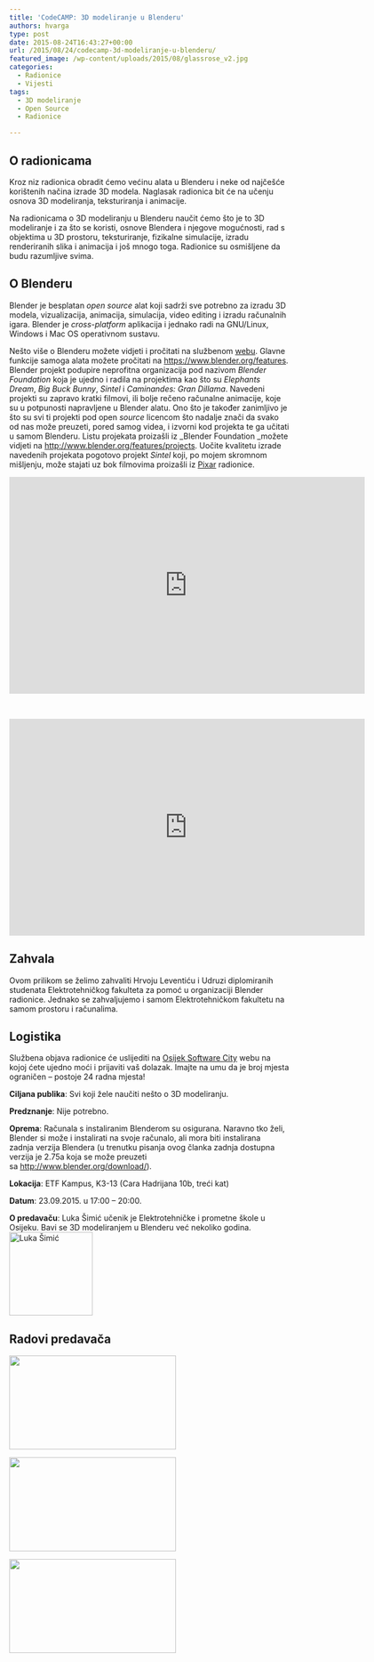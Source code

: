 ```yaml
---
title: 'CodeCAMP: 3D modeliranje u Blenderu'
authors: hvarga
type: post
date: 2015-08-24T16:43:27+00:00
url: /2015/08/24/codecamp-3d-modeliranje-u-blenderu/
featured_image: /wp-content/uploads/2015/08/glassrose_v2.jpg
categories:
  - Radionice
  - Vijesti
tags:
  - 3D modeliranje
  - Open Source
  - Radionice

---
```

## O radionicama

Kroz niz radionica obradit ćemo većinu alata u Blenderu i neke od najčešće korištenih načina izrade 3D modela. Naglasak radionica bit će na učenju osnova 3D modeliranja, teksturiranja i animacije.<!--more-->

Na radionicama o 3D modeliranju u Blenderu naučit ćemo što je to 3D modeliranje i za što se koristi, osnove Blendera i njegove mogućnosti, rad s objektima u 3D prostoru, teksturiranje, fizikalne simulacije, izradu renderiranih slika i animacija i još mnogo toga. Radionice su osmišljene da budu razumljive svima.

## O Blenderu

Blender je besplatan _open source_ alat koji sadrži sve potrebno za izradu 3D modela, vizualizacija, animacija, simulacija, video editing i izradu računalnih igara. Blender je _cross-platform_ aplikacija i jednako radi na GNU/Linux, Windows i Mac OS operativnom sustavu.

Nešto više o Blenderu možete vidjeti i pročitati na službenom [webu][1]. Glavne funkcije samoga alata možete pročitati na <https://www.blender.org/features>. Blender projekt podupire neprofitna organizacija pod nazivom _Blender Foundation_ koja je ujedno i radila na projektima kao što su _Elephants Dream_, _Big Buck Bunny_, _Sintel_ i _Caminandes: Gran Dillama_. Navedeni projekti su zapravo kratki filmovi, ili bolje rečeno računalne animacije, koje su u potpunosti napravljene u Blender alatu. Ono što je također zanimljivo je što su svi ti projekti pod open _source_ licencom što nadalje znači da svako od nas može preuzeti, pored samog videa, i izvorni kod projekta te ga učitati u samom Blenderu. Listu projekata proizašli iz _Blender Foundation _možete vidjeti na <http://www.blender.org/features/projects>. Uočite kvalitetu izrade navedenih projekata pogotovo projekt _Sintel_ koji, po mojem skromnom mišljenju, može stajati uz bok filmovima proizašli iz [Pixar][2] radionice.

<div class="video-container">
  <span class="embed-youtube" style="text-align:center; display: block;"><iframe class='youtube-player' type='text/html' width='640' height='390' src='https://www.youtube.com/embed/Z4C82eyhwgU?version=3&#038;rel=1&#038;fs=1&#038;autohide=2&#038;showsearch=0&#038;showinfo=1&#038;iv_load_policy=1&#038;wmode=transparent' allowfullscreen='true' style='border:0;'></iframe></span>
</div>

&nbsp;

<div class="video-container">
  <span class="embed-youtube" style="text-align:center; display: block;"><iframe class='youtube-player' type='text/html' width='640' height='390' src='https://www.youtube.com/embed/eRsGyueVLvQ?version=3&#038;rel=1&#038;fs=1&#038;autohide=2&#038;showsearch=0&#038;showinfo=1&#038;iv_load_policy=1&#038;wmode=transparent' allowfullscreen='true' style='border:0;'></iframe></span>
</div>

## Zahvala

Ovom prilikom se želimo zahvaliti Hrvoju Leventiću i Udruzi diplomiranih studenata Elektrotehničkog fakulteta za pomoć u organizaciji Blender radionice. Jednako se zahvaljujemo i samom Elektrotehničkom fakultetu na samom prostoru i računalima.

## Logistika

Službena objava radionice će uslijediti na [Osijek Software City][3] webu na kojoj ćete ujedno moći i prijaviti vaš dolazak. Imajte na umu da je broj mjesta ograničen &#8211; postoje 24 radna mjesta!

**Ciljana publika**: Svi koji žele naučiti nešto o 3D modeliranju.

**Predznanje**: Nije potrebno.

**Oprema**: Računala s instaliranim Blenderom su osigurana. Naravno tko želi, Blender si može i instalirati na svoje računalo, ali mora biti instalirana zadnja verzija Blendera (u trenutku pisanja ovog članka zadnja dostupna verzija je 2.75a koja se može preuzeti sa <http://www.blender.org/download/>).

**Lokacija**: ETF Kampus, K3-13 (Cara Hadrijana 10b, treći kat)

**Datum**: 23.09.2015. u 17:00 &#8211; 20:00.

**O predavaču**: Luka Šimić učenik je Elektrotehničke i prometne škole u Osijeku. Bavi se 3D modeliranjem u Blenderu već nekoliko godina.<a href="https://i0.wp.com/www.opensource-osijek.org/wordpress/wp-content/uploads/2015/08/luka-šimić.jpg?ssl=1" data-rel="lightbox-0" title=""><img class=" wp-image-1920 size-thumbnail aligncenter" src="https://i0.wp.com/www.opensource-osijek.org/wordpress/wp-content/uploads/2015/08/luka-šimić.jpg?resize=150%2C150&#038;ssl=1" alt="Luka Šimić" width="150" height="150" srcset="https://i0.wp.com/www.opensource-osijek.org/wordpress/wp-content/uploads/2015/08/luka-šimić.jpg?resize=150%2C150&ssl=1 150w, https://i0.wp.com/www.opensource-osijek.org/wordpress/wp-content/uploads/2015/08/luka-šimić.jpg?resize=300%2C300&ssl=1 300w, https://i0.wp.com/www.opensource-osijek.org/wordpress/wp-content/uploads/2015/08/luka-šimić.jpg?resize=160%2C160&ssl=1 160w, https://i0.wp.com/www.opensource-osijek.org/wordpress/wp-content/uploads/2015/08/luka-šimić.jpg?w=960&ssl=1 960w" sizes="(max-width: 150px) 100vw, 150px" data-recalc-dims="1" /></a>

## **Radovi predavača**

<div id='gallery-6' class='gallery galleryid-1916 gallery-columns-3 gallery-size-medium'>
  <dl class='gallery-item'>
    <dt class='gallery-icon landscape'>
      <a href='https://i1.wp.com/www.opensource-osijek.org/wordpress/wp-content/uploads/2015/08/hybrid0008.jpg?ssl=1' data-rel="lightbox-gallery-6"><img width="300" height="169" src="https://i1.wp.com/www.opensource-osijek.org/wordpress/wp-content/uploads/2015/08/hybrid0008.jpg?resize=300%2C169&#038;ssl=1" class="attachment-medium size-medium" alt="" srcset="https://i1.wp.com/www.opensource-osijek.org/wordpress/wp-content/uploads/2015/08/hybrid0008.jpg?resize=300%2C169&ssl=1 300w, https://i1.wp.com/www.opensource-osijek.org/wordpress/wp-content/uploads/2015/08/hybrid0008.jpg?resize=150%2C84&ssl=1 150w, https://i1.wp.com/www.opensource-osijek.org/wordpress/wp-content/uploads/2015/08/hybrid0008.jpg?resize=1024%2C576&ssl=1 1024w" sizes="(max-width: 300px) 100vw, 300px" data-recalc-dims="1" /></a>
    </dt>
  </dl>
  
  <dl class='gallery-item'>
    <dt class='gallery-icon landscape'>
      <a href='https://i1.wp.com/www.opensource-osijek.org/wordpress/wp-content/uploads/2015/08/glassrose_v2.jpg?ssl=1' data-rel="lightbox-gallery-6"><img width="300" height="169" src="https://i1.wp.com/www.opensource-osijek.org/wordpress/wp-content/uploads/2015/08/glassrose_v2.jpg?resize=300%2C169&#038;ssl=1" class="attachment-medium size-medium" alt="" srcset="https://i1.wp.com/www.opensource-osijek.org/wordpress/wp-content/uploads/2015/08/glassrose_v2.jpg?resize=300%2C169&ssl=1 300w, https://i1.wp.com/www.opensource-osijek.org/wordpress/wp-content/uploads/2015/08/glassrose_v2.jpg?resize=150%2C84&ssl=1 150w, https://i1.wp.com/www.opensource-osijek.org/wordpress/wp-content/uploads/2015/08/glassrose_v2.jpg?resize=1024%2C576&ssl=1 1024w" sizes="(max-width: 300px) 100vw, 300px" data-recalc-dims="1" /></a>
    </dt>
  </dl>
  
  <dl class='gallery-item'>
    <dt class='gallery-icon landscape'>
      <a href='https://i1.wp.com/www.opensource-osijek.org/wordpress/wp-content/uploads/2015/08/fluid-simulation_2.jpg?ssl=1' data-rel="lightbox-gallery-6"><img width="300" height="169" src="https://i1.wp.com/www.opensource-osijek.org/wordpress/wp-content/uploads/2015/08/fluid-simulation_2.jpg?resize=300%2C169&#038;ssl=1" class="attachment-medium size-medium" alt="" srcset="https://i1.wp.com/www.opensource-osijek.org/wordpress/wp-content/uploads/2015/08/fluid-simulation_2.jpg?resize=300%2C169&ssl=1 300w, https://i1.wp.com/www.opensource-osijek.org/wordpress/wp-content/uploads/2015/08/fluid-simulation_2.jpg?resize=150%2C84&ssl=1 150w, https://i1.wp.com/www.opensource-osijek.org/wordpress/wp-content/uploads/2015/08/fluid-simulation_2.jpg?resize=1024%2C576&ssl=1 1024w" sizes="(max-width: 300px) 100vw, 300px" data-recalc-dims="1" /></a>
    </dt>
  </dl>
  
  <br style="clear: both" />
</div>

 [1]: http://www.blender.org/
 [2]: https://en.wikipedia.org/wiki/List_of_Pixar_films
 [3]: http://softwarecity.hr/